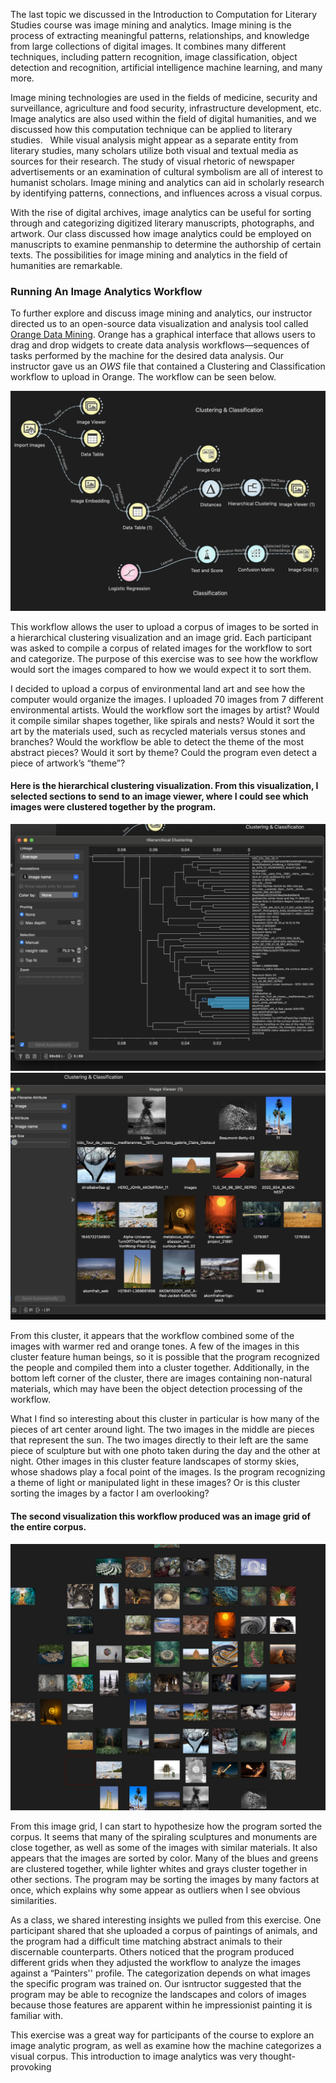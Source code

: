 The last topic we discussed in the Introduction to Computation for Literary Studies course was image mining and analytics. Image mining is the process of extracting meaningful patterns, relationships, and knowledge from large collections of digital images. It combines many different techniques, including pattern recognition, image classification, object detection and recognition, artificial intelligence machine learning, and many more. 

Image mining technologies are used in the fields of medicine, security and surveillance, agriculture and food security, infrastructure development, etc. Image analytics are also used within the field of digital humanities, and we discussed how this computation technique can be applied to literary studies.
 
While visual analysis might appear as a separate entity from literary studies, many scholars utilize both visual and textual media as sources for their research. The study of visual rhetoric of newspaper advertisements or an examination of cultural symbolism are all of interest to humanist scholars. Image mining and analytics can aid in scholarly research by identifying patterns, connections, and influences across a visual corpus. 

With the rise of digital archives, image analytics can be useful for sorting through and categorizing digitized literary manuscripts, photographs, and artwork. Our class discussed how image analytics could be employed on manuscripts to examine penmanship to determine the authorship of certain texts. The possibilities for image mining and analytics in the field of humanities are remarkable.

### Running An Image Analytics Workflow

To further explore and discuss image mining and analytics, our instructor directed us to an open-source data visualization and analysis tool called [Orange Data Mining](https://orangedatamining.com/). Orange has a graphical interface that allows users to drag and drop widgets to create data analysis workflows—sequences of tasks performed by the machine for the desired data analysis. Our instructor gave us an *OWS* file that contained a Clustering and Classification workflow to upload in Orange. The workflow can be seen below. 

![](/assets/image/orange.png)

This workflow allows the user to upload a corpus of images to be sorted in a hierarchical clustering visualization and an image grid. Each participant was asked to compile a corpus of related images for the workflow to sort and categorize. The purpose of this exercise was to see how the workflow would sort the images compared to how we would expect it to sort them.

I decided to upload a corpus of environmental land art and see how the computer would organize the images. I uploaded 70 images from 7 different environmental artists. Would the workflow sort the images by artist? Would it compile similar shapes together, like spirals and nests? Would it sort the art by the materials used, such as recycled materials versus stones and branches? Would the workflow be able to detect the theme of the most abstract pieces? Would it sort by theme? Could the program even detect a piece of artwork’s “theme”? 

#### Here is the hierarchical clustering visualization. From this visualization, I selected sections to send to an image viewer, where I could see which images were clustered together by the program. 

![](/assets/image/environcluster.png)
![](/assets/image/environ2.png)

From this cluster, it appears that the workflow combined some of the images with warmer red and orange tones. A few of the images in this cluster feature human beings, so it is possible that the program recognized the people and compiled them into a cluster together. Additionally, in the bottom left corner of the cluster, there are images containing non-natural materials, which may have been the object detection processing of the workflow. 

What I find so interesting about this cluster in particular is how many of the pieces of art center around light. The two images in the middle are pieces that represent the sun. The two images directly to their left are the same piece of sculpture but with one photo taken during the day and the other at night. Other images in this cluster feature landscapes of stormy skies, whose shadows play a focal point of the images. Is the program recognizing a theme of light or manipulated light in these images? Or is this cluster sorting the images by a factor I am overlooking? 

#### The second visualization this workflow produced was an image grid of the entire corpus. 

![](/assets/image/environ1.png)

From this image grid, I can start to hypothesize how the program sorted the corpus. It seems that many of the spiraling sculptures and monuments are close together, as well as some of the images with similar materials. It also appears that the images are sorted by color. Many of the blues and greens are clustered together, while lighter whites and grays cluster together in other sections. The program may be sorting the images by many factors at once, which explains why some appear as outliers when I see obvious similarities. 

As a class, we shared interesting insights we pulled from this exercise. One participant shared that she uploaded a corpus of paintings of animals, and the program had a difficult time matching abstract animals to their discernable counterparts. Others noticed that the program produced different grids when they adjusted the workflow to analyze the images against a “Painters'' profile. The categorization depends on what images the specific program was trained on. Our isntructor suggested that the program may be able to recognize the landscapes and colors of images because those features are apparent within he impressionist painting it is familiar with. 

This exercise was a great way for participants of the course to explore an image analytic program, as well as examine how the machine categorizes a visual corpus. This introduction to image analytics was very thought-provoking



